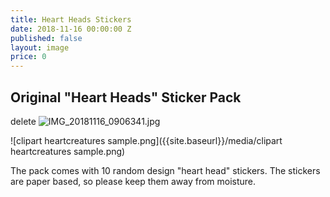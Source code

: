 ```yaml
---
title: Heart Heads Stickers
date: 2018-11-16 00:00:00 Z
published: false
layout: image
price: 0
---
```


## Original "Heart Heads" Sticker Pack

delete ![IMG_20181116_0906341.jpg]({{site.baseurl}}/media/IMG_20181116_0906341.jpg)

![clipart heartcreatures sample.png]({{site.baseurl}}/media/clipart heartcreatures sample.png)

The pack comes with 10 random design "heart head" stickers. The stickers are paper based, so please keep them away from moisture.